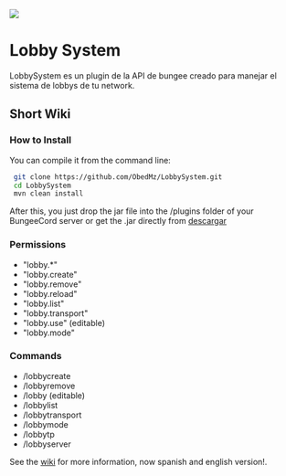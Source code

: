 <img src="https://proxy.spigotmc.org/65e26f5120b1bfb3e2b79f0730e4902d406569ae?url=https%3A%2F%2Fi.ibb.co%2F94s6rH1%2Fbanner.png"></img>

<h1> Lobby System </h1>
LobbySystem es un plugin de la API de bungee creado para manejar el sistema de lobbys de tu network.

## Short Wiki

### How to Install
You can compile it from the command line:
```bash
 git clone https://github.com/ObedMz/LobbySystem.git
 cd LobbySystem
 mvn clean install
 ```
 After this, you just drop the jar file into the /plugins folder of your BungeeCord server
or get the .jar directly from [descargar](https://github.com/ObedMz/LobbySystem/releases/download/2.4-SNAPSHOT/lobbysystem-2.4-SNAPSHOT.jar)

### Permissions
 - "lobby.*"
 - "lobby.create"
 - "lobby.remove"
 - "lobby.reload"
 - "lobby.list"
 - "lobby.transport"
 - "lobby.use" (editable)
 - "lobby.mode" 
 
 ### Commands
 - /lobbycreate
 - /lobbyremove <server>
 - /lobby (editable)
 - /lobbylist
 - /lobbytransport <target> <objetive>
 - /lobbymode <mode>
 - /lobbytp <player>
 - /lobbyserver <server>
 
See the [wiki](https://github.com/ObedMz/LobbySystem/wiki) for more information, now spanish and english version!.
